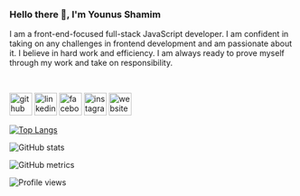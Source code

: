 ### Hello there 👋, I'm Younus Shamim
I am a front-end-focused full-stack JavaScript developer. I am confident in taking on any challenges in frontend development and am passionate about it. I believe in hard work and
efficiency. I am always ready to prove myself through my work and take on
responsibility.

<br/>

[<img src='https://cdn.jsdelivr.net/npm/simple-icons@3.0.1/icons/github.svg' alt='github' height='40'>](https://github.com/younusshamim)  [<img src='https://cdn.jsdelivr.net/npm/simple-icons@3.0.1/icons/linkedin.svg' alt='linkedin' height='40'>](https://www.linkedin.com/in/younusshamim/)  [<img src='https://cdn.jsdelivr.net/npm/simple-icons@3.0.1/icons/facebook.svg' alt='facebook' height='40'>](https://www.facebook.com/younusshamim.bd)  [<img src='https://cdn.jsdelivr.net/npm/simple-icons@3.0.1/icons/instagram.svg' alt='instagram' height='40'>](https://www.instagram.com/younusshamim.bd/)  [<img src='https://cdn.jsdelivr.net/npm/simple-icons@3.0.1/icons/icloud.svg' alt='website' height='40'>](https://younusshamim.vercel.app/)  

[![Top Langs](https://github-readme-stats.vercel.app/api/top-langs/?username=younusshamim)](https://github.com/anuraghazra/github-readme-stats)

![GitHub stats](https://github-readme-stats.vercel.app/api?username=younusshamim&show_icons=true&count_private=true)  

![GitHub metrics](https://metrics.lecoq.io/younusshamim)  

![Profile views](https://gpvc.arturio.dev/younusshamim)  
